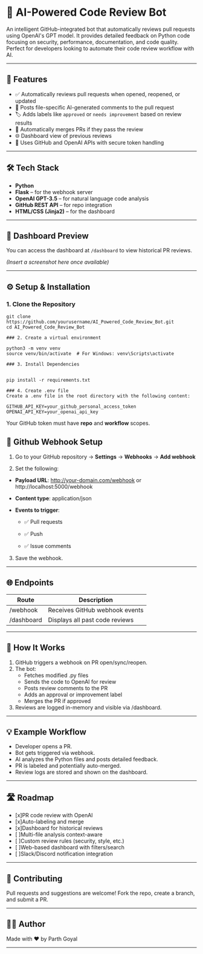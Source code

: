 # 🤖 AI-Powered Code Review Bot

An intelligent GitHub-integrated bot that automatically reviews pull requests using OpenAI's GPT model. It provides detailed feedback on Python code focusing on security, performance, documentation, and code quality. Perfect for developers looking to automate their code review workflow with AI.

---

## 🚀 Features

- ✅ Automatically reviews pull requests when opened, reopened, or updated
- 💬 Posts file-specific AI-generated comments to the pull request
- 🏷️ Adds labels like `approved` or `needs improvement` based on review results
- 🔀 Automatically merges PRs if they pass the review
- 🌐 Dashboard view of previous reviews
- 🔐 Uses GitHub and OpenAI APIs with secure token handling

---

## 🛠️ Tech Stack

- **Python**
- **Flask** – for the webhook server
- **OpenAI GPT-3.5** – for natural language code analysis
- **GitHub REST API** – for repo integration
- **HTML/CSS (Jinja2)** – for the dashboard

---

## 📸 Dashboard Preview

You can access the dashboard at `/dashboard` to view historical PR reviews.

*(Insert a screenshot here once available)*

---

## ⚙️ Setup & Installation

### 1. Clone the Repository

```
git clone https://github.com/yourusername/AI_Powered_Code_Review_Bot.git
cd AI_Powered_Code_Review_Bot

### 2. Create a virtual environment

python3 -m venv venv
source venv/bin/activate  # For Windows: venv\Scripts\activate

### 3. Install Dependencies


pip install -r requirements.txt

### 4. Create .env file
Create a .env file in the root directory with the following content:

GITHUB_API_KEY=your_github_personal_access_token
OPENAI_API_KEY=your_openai_api_key
```
Your GitHub token must have **repo** and **workflow** scopes.

## 🔗 Github Webhook Setup

1. Go to your GitHub repository → **Settings** → **Webhooks** → **Add webhook**

2. Set the following:

* **Payload URL**: http://your-domain.com/webhook or http://localhost:5000/webhook

* **Content type**: application/json

* **Events to trigger**:

    * ✅ Pull requests

    * ✅ Push

    * ✅ Issue comments

3. Save the webhook.

---

## 🌐 Endpoints

| Route  | Description |
| ------------- | ------------- |
| /webhook  | Receives GitHub webhook events  |
| /dashboard  | Displays all past code reviews  |

---

## 🧠 How It Works

1. GitHub triggers a webhook on PR open/sync/reopen.
2. The bot:
    * Fetches modified .py files
    * Sends the code to OpenAI for review
    * Posts review comments to the PR
    * Adds an approval or improvement label
    * Merges the PR if approved
3. Reviews are logged in-memory and visible via /dashboard.

---

## 💡 Example Workflow

* Developer opens a PR.
* Bot gets triggered via webhook.
* AI analyzes the Python files and posts detailed feedback.
* PR is labeled and potentially auto-merged.
* Review logs are stored and shown on the dashboard.

---

## 🛣️ Roadmap

- [x]PR code review with OpenAI
- [x]Auto-labeling and merge
- [x]Dashboard for historical reviews
- [ ]Multi-file analysis context-aware
- [ ]Custom review rules (security, style, etc.)
- [ ]Web-based dashboard with filters/search
- [ ]Slack/Discord notification integration

---

##  🤝 Contributing
Pull requests and suggestions are welcome!
Fork the repo, create a branch, and submit a PR.

---

## 🧑‍💻 Author
Made with ❤️ by Parth Goyal

---
